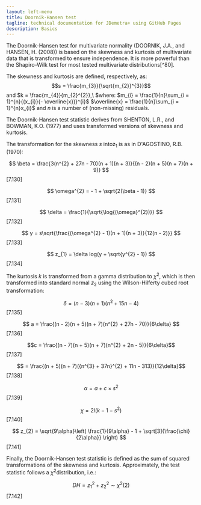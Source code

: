 ```yaml
---
layout: left-menu
title: Doornik-Hansen test
tagline: technical documentation for JDemetra+ using GitHub Pages
description: Basics
---
```


The Doornik-Hansen test for multivariate normality (DOORNIK, J.A., and
HANSEN, H. (2008)) is based on the skewness and kurtosis of multivariate
data that is transformed to ensure independence. It is more powerful
than the Shapiro-Wilk test for most tested multivariate
distributions[^80].

The skewness and kurtosis are defined, respectively, as:
$$s = \frac{m_{3}}{\sqrt{m_{2}}^{3}}$$ and
$k = \frac{m_{4}}{m_{2}^{2}},\ $where:
$m_{i} = \frac{1}{n}\sum_{i = 1}^{n}{(x_{i}}{- \overline{x})}^{i}$
$\overline{x} = \frac{1}{n}\sum_{i = 1}^{n}x_{i}$ and $n$ is a number of
(non-missing) residuals.

The Doornik-Hansen test statistic derives from SHENTON, L.R., and
BOWMAN, K.O. (1977) and uses transformed versions of skewness and
kurtosis.

The transformation for the skewness $s$ into$\text{z}_{1}$ is as in
D\'AGOSTINO, R.B. (1970):

  $$
  \beta = \frac{3(n^{2} + 27n - 70)(n + 1)(n + 3)}{(n - 2)(n + 5)(n + 7)(n + 9)}
  $$   \[7.130\] 
  
  $$
  \omega^{2} = - 1 + \sqrt{2(\beta - 1)}
  $$                                           \[7.131\] 
  
  $$
  \delta = \frac{1}{\sqrt{\log{(\omega}^{2})}}
  $$                                     \[7.132\] 
  
  $$
  y = s\sqrt{\frac{(\omega^{2} - 1)(n + 1)(n + 3)}{12(n - 2)}}
  $$                     \[7.133\] 
  
  $$
  z_{1} = \delta log(y + \sqrt{y^{2} - 1})
  $$                                         \[7.134\]

The kurtosis $k$ is transformed from a gamma distribution to $\chi^{2}$,
which is then transformed into standard normal $z_{2}$ using the
Wilson-Hilferty cubed root transformation:

  $$
  \delta = (n - 3)(n + 1)(n^{2} + 15n - 4)
  $$                                                      \[7.135\]
  
  $$
  a = \frac{(n - 2)(n + 5)(n + 7)(n^{2} + 27n - 70)}{6\delta}
  $$                                   \[7.136\]
  
  $$c = \frac{(n - 7)(n + 5)(n + 7)(n^{2} + 2n - 5)}{6\delta}$$                                     \[7.137\]
  
  $$
  = \frac{(n + 5)(n + 7)({n^{3} + 37n}^{2} + 11n - 313)}{12\delta}$$                            \[7.138\]
  
  $$\alpha = a + c \times s^{2}
  $$                                                                   \[7.139\]
  
  $$
  \chi = 2l(k - 1 - s^{2})
  $$                                                                      \[7.140\]
  
  $$
  z_{2} = \sqrt{9\alpha}\left( \frac{1}{9\alpha} - 1 + \sqrt[3]{\frac{\chi}{2\alpha}} \right)
  $$   \[7.141\]

Finally, the Doornik-Hansen test statistic is defined as the sum of
squared transformations of the skewness and kurtosis. Approximately, the
test statistic follows a $\chi^{2}$distribution, i.e.:


  $$DH = z_{1}^{2} + z_{2}^{2}\sim\chi^{2}(2)$$   \[7.142\]
